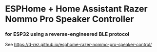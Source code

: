 # ESPHome + Home Assistant Razer Nommo Pro Speaker Controller
### for ESP32 using a reverse-engineered BLE protocol

See https://d-rez.github.io/esphome-razer-nommo-pro-speaker-control/

